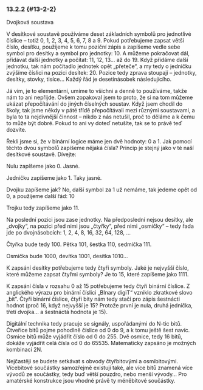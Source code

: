 ### 13.2.2 {#13-2-2}

Dvojková soustava

V desítkové soustavě používáme deset základních symbolů pro jednotlivé číslice – totiž 0, 1, 2, 3, 4, 5, 6, 7, 8 a 9\. Pokud potřebujeme zapsat větší číslo, desítku, použijeme k tomu poziční zápis a zapíšeme vedle sebe symbol pro desítky a symbol pro jednotky: 10\. A můžeme pokračovat dál, přidávat další jednotky a počítat: 11, 12, 13… až do 19\. Když přidáme další jednotku, tak nám počítadlo jednotek opět „přeteče“, a my tedy o jedničku zvýšíme číslici na pozici desítek: 20\. Pozice tedy zprava stoupají – jednotky, desítky, stovky, tisíce… Každý řád je desetinásobek následujícího.

Já vím, je to elementární, umíme to všichni a denně to používáme, takže nám to ani nepřijde. Ovšem zopakoval jsem to proto, že si na tom můžeme ukázat přepočítávání do jiných číselných soustav. Když jsem chodil do školy, tak jsme někdy v páté třídě přepočítávali mezi různými soustavami, a byla to ta nejdivnější činnost – nikdo z nás netušil, proč to děláme a k čemu to může být dobré. Pokud to ani vy doteď netušíte, tak se to právě teď dozvíte.

Řekli jsme si, že v binární logice máme jen dvě hodnoty: 0 a 1\. Jak pomocí těchto dvou symbolů zapíšeme nějaká čísla? Princip je stejný jako v té naší desítkové soustavě. Dívejte:

Nulu zapíšeme jako 0\. Jasné.

Jedničku zapíšeme jako 1\. Taky jasné.

Dvojku zapíšeme jak? No, další symbol za 1 už nemáme, tak jedeme opět od 0, a použijeme další řád: 10

Trojku tedy zapíšeme jako 11.

Na poslední pozici jsou zase jednotky. Na předposlední nejsou desítky, ale „dvojky“, na pozici před nimi jsou „čtyřky“, před nimi „osmičky“ – tedy řada jde po dvojnásobcích: 1, 2, 4, 8, 16, 32, 64, 128, …

Čtyřka bude tedy 100\. Pětka 101, šestka 110, sedmička 111.

Osmička bude 1000, devítka 1001, desítka 1010…

K zapsání desítky potřebujeme tedy čtyři symboly. Jaké je nejvyšší číslo, které můžeme zapsat čtyřmi symboly? Je to 15, které zapíšeme jako 1111.

K zapsání čísla v rozsahu 0 až 15 potřebujeme tedy čtyři binární číslice. Z anglického výrazu pro binární číslici „BInary digiT“ vzniklo zkratkové slovo „bit“. Čtyři binární číslice, čtyři bity nám tedy stačí pro zápis šestnácti hodnot (proč 16, když nejvyšší je 15? Protože první je nula, druhá jednička, třetí dvojka… a šestnáctá hodnota je 15).

Digitální technika tedy pracuje se signály, uspořádanými do N-tic bitů. Čtveřice bitů pojme pohodlně číslice od 0 do 9, a k tomu ještě šest navíc. Osmice bitů může vyjádřit číslo od 0 do 255\. Dvě osmice, tedy 16 bitů, dokáže vyjádřit celá čísla od 0 do 65535\. Matematicky zapsáno je možných kombinací 2N.

Nejčastěji se budete setkávat s obvody čtyřbitovými a osmibitovými. Vícebitové součástky samozřejmě existují také, ale více bitů znamená více vývodů ze součástky, tedy buď větší pouzdro, nebo menší vývody… Pro amatérské konstrukce jsou vhodné právě ty méněbitové součástky.